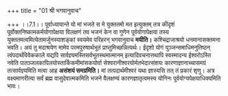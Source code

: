+++
title = "01 श्री भगवानुवाच"

+++
।।7.1।। पूर्वाध्यायान्ते यो मां भजते स मे युक्ततमो मत इत्युक्तम् तत्र
कीदृशं पूर्वोक्तनिष्कामकर्मयोगापेक्षया विलक्षणं तव भजनं केन वा गुणेन
पूर्वयोगापेक्षया तस्य युक्ततमत्वमित्येतामर्जुनस्याशङ्कां स्वयमेव परिहरन्
भगवानुवाच **मयीति।** कश्चिद्राजाश्रयो धनमानासक्तमना भवति। अयं तु
मदाश्रयेण मामेव परमपुरुषार्थभूतं प्राप्तुमिच्छन्नित्यर्थः। ईदृशो योगं
युञ्जन्समाधिमनुतिष्ठन् त्वंपदार्थविवेककाले यद्यपि
सार्वज्ञ्यमस्तिसर्वभूतस्थमात्मानम् इत्यादिवचनात्तथापि स्वस्मादन्य
ईश्वरोऽस्ति नवेति पातञ्जलकापिलयोस्तार्किकमीमांसकयोर्वा
सेश्वरानीश्वरयोर्मतभेदात्संशयः कारणाज्ञानाच्चासमग्रं तत्सार्वज्ञ्यमिति
मत्वा आह **असंशयं समग्रमिति।** मां तत्पदार्थमीश्वरं यथा ज्ञास्यसि तत् तं
प्रकारं शृणु। अत्र वक्ष्यमाणरीत्या सर्वं ब्रह्म वासुदेवात्मकमिति भजने
वैलक्षण्यं कारणज्ञातृत्वमस्य योगिनः पूर्वयोग्यपेक्षयाधिक्यमिति भावः।
